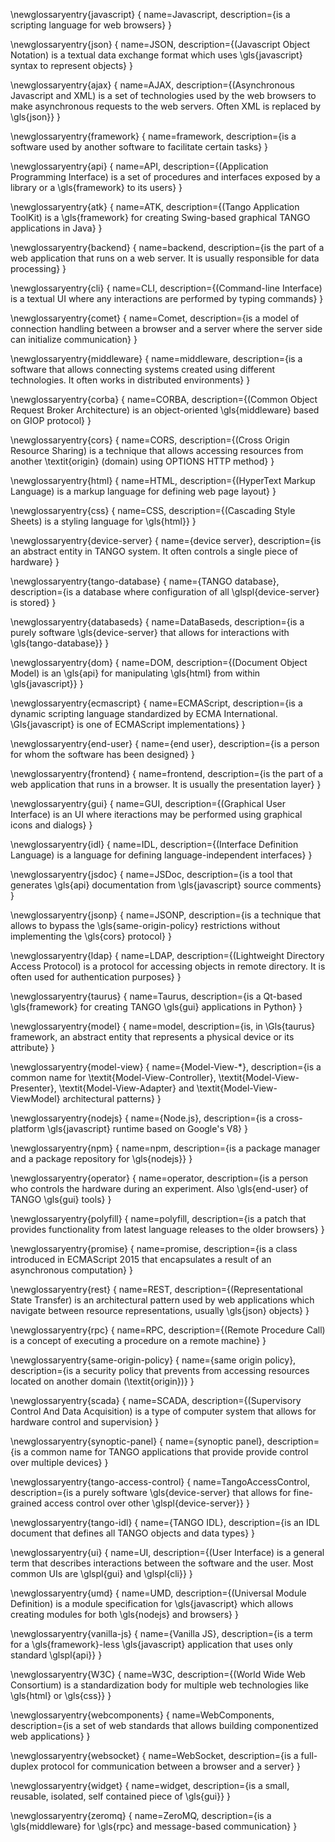 
\newglossaryentry{javascript}
{
  name=Javascript,
  description={is a scripting language for web browsers}
}

\newglossaryentry{json}
{
  name=JSON,
  description={(Javascript Object Notation) is a textual data exchange format
    which uses \gls{javascript} syntax to represent objects}
}

\newglossaryentry{ajax}
{
  name=AJAX,
  description={(Asynchronous Javascript and XML) is a set of technologies used
    by the web browsers to make asynchronous requests to the web servers. Often
    XML is replaced by \gls{json}}
}

\newglossaryentry{framework}
{
  name=framework,
  description={is a software used by another software to facilitate certain
    tasks}
}

\newglossaryentry{api}
{
  name=API,
  description={(Application Programming Interface) is a set of procedures and
    interfaces exposed by a library or a \gls{framework} to its users}
}

\newglossaryentry{atk}
{
  name=ATK,
  description={(Tango Application ToolKit) is a \gls{framework} for creating
  Swing-based graphical TANGO applications in Java}
}

\newglossaryentry{backend}
{
  name=backend,
  description={is the part of a web application that runs on a web server.
    It is usually responsible for data processing}
}

\newglossaryentry{cli}
{
  name=CLI,
  description={(Command-line Interface) is a textual UI where any
    interactions are performed by typing commands}
}

\newglossaryentry{comet}
{
  name=Comet,
  description={is a model of connection handling between a browser and a
  server where the server side can initialize communication}
}

\newglossaryentry{middleware}
{
  name=middleware,
  description={is a software that allows connecting systems created using
    different technologies. It often works in distributed environments}
}

\newglossaryentry{corba}
{
  name=CORBA,
  description={(Common Object Request Broker Architecture) is an
    object-oriented \gls{middleware} based on GIOP protocol}
}

\newglossaryentry{cors}
{
  name=CORS,
  description={(Cross Origin Resource Sharing) is a technique that allows
    accessing resources from another \textit{origin} (domain) using
    OPTIONS HTTP method}
}

\newglossaryentry{html}
{
  name=HTML,
  description={(HyperText Markup Language) is a markup language for defining
    web page layout}
}

\newglossaryentry{css}
{
  name=CSS,
  description={(Cascading Style Sheets) is a styling language for \gls{html}}
}

\newglossaryentry{device-server}
{
  name={device server},
  description={is an abstract entity in TANGO system. It often controls a
    single piece of hardware}
}

\newglossaryentry{tango-database}
{
  name={TANGO database},
  description={is a database where configuration of all \glspl{device-server}
    is stored}
}

\newglossaryentry{databaseds}
{
  name=DataBaseds,
  description={is a purely software \gls{device-server} that allows for
    interactions with \gls{tango-database}}
}

\newglossaryentry{dom}
{
  name=DOM,
  description={(Document Object Model) is an \gls{api} for manipulating
  \gls{html} from within \gls{javascript}}
}

\newglossaryentry{ecmascript}
{
  name=ECMAScript,
  description={is a dynamic scripting language standardized by ECMA
    International. \Gls{javascript} is one of ECMAScript implementations}
}

\newglossaryentry{end-user}
{
  name={end user},
  description={is a person for whom the software has been designed}
}

\newglossaryentry{frontend}
{
  name=frontend,
  description={is the part of a web application that runs in a browser. It is
    usually the presentation layer}
}

\newglossaryentry{gui}
{
  name=GUI,
  description={(Graphical User Interface) is an UI where iteractions may
    be performed using graphical icons and dialogs}
}

\newglossaryentry{idl}
{
  name=IDL,
  description={(Interface Definition Language) is a language for defining
    language-independent interfaces}
}

\newglossaryentry{jsdoc}
{
  name=JSDoc,
  description={is a tool that generates \gls{api} documentation from
    \gls{javascript} source comments}
}

\newglossaryentry{jsonp}
{
  name=JSONP,
  description={is a technique that allows to bypass the
    \gls{same-origin-policy} restrictions without implementing the \gls{cors}
    protocol}
}

\newglossaryentry{ldap}
{
  name=LDAP,
  description={(Lightweight Directory Access Protocol) is a protocol for
    accessing objects in remote directory. It is often used for authentication
    purposes}
}

\newglossaryentry{taurus}
{
  name=Taurus,
  description={is a Qt-based \gls{framework} for creating TANGO
    \gls{gui} applications in Python}
}

\newglossaryentry{model}
{
  name=model,
  description={is, in \Gls{taurus} framework, an abstract entity that
    represents a physical device or its attribute}
}

\newglossaryentry{model-view}
{
  name={Model-View-*},
  description={is a common name for \textit{Model-View-Controller},
    \textit{Model-View-Presenter}, \textit{Model-View-Adapter} and
    \textit{Model-View-ViewModel} architectural patterns}
}

\newglossaryentry{nodejs}
{
  name={Node.js},
  description={is a cross-platform \gls{javascript} runtime based on
    Google's V8}
}

\newglossaryentry{npm}
{
  name=npm,
  description={is a package manager and a package repository for \gls{nodejs}}
}

\newglossaryentry{operator}
{
  name=operator,
  description={is a person who controls the hardware during an experiment.
    Also \gls{end-user} of TANGO \gls{gui} tools}
}

\newglossaryentry{polyfill}
{
  name=polyfill,
  description={is a patch that provides functionality from latest
    language releases to the older browsers}
}

\newglossaryentry{promise}
{
  name=promise,
  description={is a class introduced in ECMAScript 2015 that encapsulates a
    result of an asynchronous computation}
}

\newglossaryentry{rest}
{
  name=REST,
  description={(Representational State Transfer) is an architectural pattern
    used by web applications which navigate between resource representations,
    usually \gls{json} objects}
}

\newglossaryentry{rpc}
{
  name=RPC,
  description={(Remote Procedure Call) is a concept of executing a procedure on
    a remote machine}
}

\newglossaryentry{same-origin-policy}
{
  name={same origin policy},
  description={is a security policy that prevents from accessing resources
    located on another domain (\textit{origin})}
}

\newglossaryentry{scada}
{
  name=SCADA,
  description={(Supervisory Control And Data Acquisition) is a type of
    computer system that allows for hardware control and supervision}
}

\newglossaryentry{synoptic-panel}
{
  name={synoptic panel},
  description={is a common name for TANGO applications that provide provide
    control over multiple devices}
}

\newglossaryentry{tango-access-control}
{
  name=TangoAccessControl,
  description={is a purely software \gls{device-server} that allows for
    fine-grained access control over other \glspl{device-server}}
}

\newglossaryentry{tango-idl}
{
  name={TANGO IDL},
  description={is an IDL document that defines all TANGO objects and data
    types}
}

\newglossaryentry{ui}
{
  name=UI,
  description={(User Interface) is a general term that describes interactions
    between the software and the user. Most common UIs are \glspl{gui}
    and \glspl{cli}}
}

\newglossaryentry{umd}
{
  name=UMD,
  description={(Universal Module Definition) is a module specification for
    \gls{javascript} which allows creating modules for both \gls{nodejs} and
    browsers}
}

\newglossaryentry{vanilla-js}
{
  name={Vanilla JS},
  description={is a term for a \gls{framework}-less \gls{javascript}
    application that uses only standard \glspl{api}}
}

\newglossaryentry{W3C}
{
  name=W3C,
  description={(World Wide Web Consortium) is a standardization body for
    multiple web technologies like \gls{html} or \gls{css}}
}

\newglossaryentry{webcomponents}
{
  name=WebComponents,
  description={is a set of web standards that allows building componentized
    web applications}
}

\newglossaryentry{websocket}
{
  name=WebSocket,
  description={is a full-duplex protocol for communication between a browser
    and a server}
}

\newglossaryentry{widget}
{
  name=widget,
  description={is a small, reusable, isolated, self contained piece of
    \gls{gui}}
}

\newglossaryentry{zeromq}
{
  name=ZeroMQ,
  description={is a \gls{middleware} for \gls{rpc} and message-based
    communication}
}

